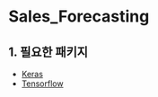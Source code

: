 # Sales_Forecasting
## 1. 필요한 패키지
- [Keras](https://keras.io/ko/)
- [Tensorflow](https://www.tensorflow.org/?hl=ko)
